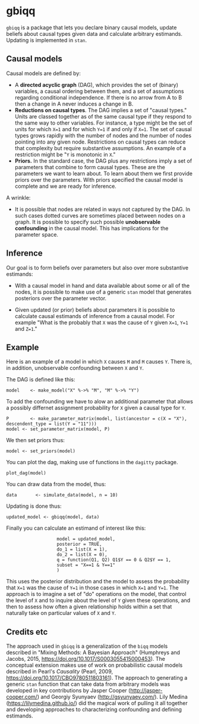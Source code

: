 # gbiqq

`gbiqq` is a package that lets you declare binary causal models, update beliefs about causal types given data and calculate arbitrary estimands. Updating is implemented in `stan`. 


## Causal models

Causal models are defined by:

* A **directed acyclic graph** (DAG), which provides the set of (binary) variables, a causal ordering between them, and a set of assumptions regarding conditional independence. If there is no arrow from A to B then a change in A never induces a change in B. 
* **Reductions on causal types**. The DAG implies a set of "causal types." Units are classed together as of the same causal type if they respond to the same way to other variables.  For instance, a type might be the set of units for which `X=1` and for which `Y=1` if and only if `X=1`. The set of causal types grows rapidly with the number of nodes and the number of nodes pointing into any given node. Restrictions on causal types can reduce that complexity but require substantive assumptions. An example of a restriction might be "`Y` is monotonic in `X`."
* **Priors.** In the standard case, the DAG plus any restrictions imply a set of parameters that combine to form causal types. These are the  parameters we want to learn about. To learn about them we first provide priors over the parameters. With priors specified the causal model is complete and we are ready for inference. 

A wrinkle:

* It is possible that nodes are related in ways not captured by the DAG. In such cases dotted curves are sometimes placed between nodes on a graph. It is possible to specify such possible **unobservable confounding** in the causal model. This has implications for the parameter space.

## Inference

Our goal is to form beliefs over parameters but also over more substantive estimands:

* With a causal model in hand and data available about some or all of the nodes, it is possible to make use of a generic `stan` model that generates posteriors over the parameter vector. 

*  Given updated (or prior) beliefs about parameters it is possible to calculate causal estimands of inference from a causal model. For example "What is the probably that `X` was the cause of `Y` given `X=1`, `Y=1` and `Z=1`."

## Example

Here is an example of a model in which `X` causes `M` and  `M` causes `Y`. There is, in addition, unobservable confounding between `X` and `Y`.

The DAG is defined like this:

```model    <- make_model("X" %->% "M", "M" %->% "Y")```

To add the confounding we have to alow an additional parameter that allows a possibly differnet assignment probability for `X` given a causal type for `Y`.


```
P        <- make_parameter_matrix(model, list(ancestor = c(X = "X"), descendent_type = list(Y = "11")))
model <- set_parameter_matrix(model, P)
```
We then set priors thus:

```model <- set_priors(model)```

You can plot the dag, making use of functions in the `dagitty` package. 

```{r}
plot_dag(model)
```

You can draw data from the model, thus:

```
data       <- simulate_data(model, n = 10)
```

Updating is done thus:


```
updated_model <- gbiqq(model, data)
```

Finally you can calculate an estimand of interest like this:

``` calculate_estimand(
                   model = updated_model, 
                   posterior = TRUE,
                   do_1 = list(X = 1), 
                   do_2 = list(X = 0),
                   q = function(Q1, Q2) Q1$Y == 0 & Q2$Y == 1,
                   subset = "X==1 & Y==1"
                   )
```
This uses the posterior distribution and the model to assess the probability that `X=1` was the cause of `Y=1` in those cases in which `X=1` and `Y=1`. The approach is to imagine a set of "do" operations on the model, that control the level of `X` and to inquire about the level of `Y` given these operations, and then to assess how often a given relationship holds within a set that naturally take on particular values of `X` and `Y`.

## Credits etc

The approach used in `gbiqq` is a generalization of the `biqq` models described in "Mixing Methods: A Bayesian Approach" (Humphreys and Jacobs, 2015,  https://doi.org/10.1017/S0003055415000453). The conceptual extension makes use of work on probabilistic causal models described in Pearl's *Causality* (Pearl, 2009,  https://doi.org/10.1017/CBO9780511803161). The approach to generating a generic `stan` function that can take data from arbitrary models was developed in key contributions by Jasper Cooper (http://jasper-cooper.com/) and Georgiy Syunyaev (http://gsyunyaev.com/).  Lily Medina (https://lilymedina.github.io/) did the magical work of pulling it all together and developing approaches to characterizing confounding and defining estimands.   
